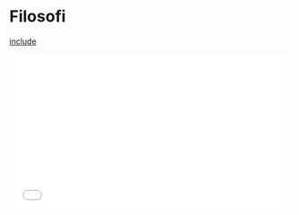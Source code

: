 # Filosofi

[include](om_denna_wiki.md)

<iframe src="x_meta/0_includes/commits/?username=itsmakingme292&repo=filosofi&branch=gh-pages&limit=5"
  allowtransparency="true" frameborder="0" scrolling="auto" width="100%" height="275px"></iframe>